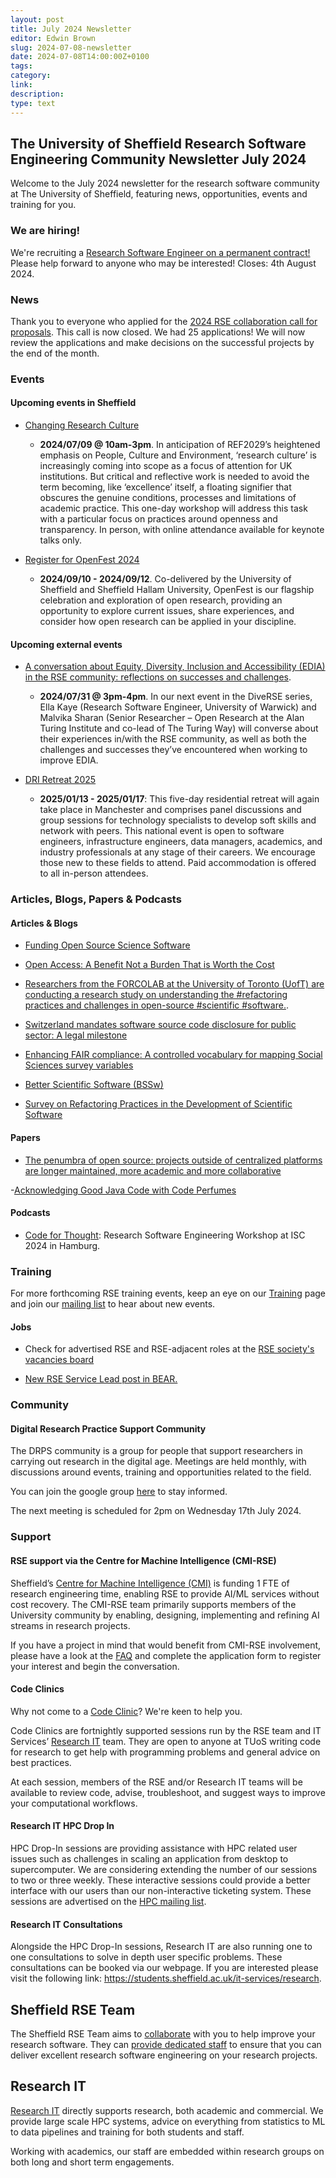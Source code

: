```yaml
---
layout: post
title: July 2024 Newsletter
editor: Edwin Brown
slug: 2024-07-08-newsletter
date: 2024-07-08T14:00:00Z+0100
tags:
category:
link:
description:
type: text
---
```


## The University of Sheffield Research Software Engineering Community Newsletter July 2024

Welcome to the July 2024 newsletter for the research software community at The University of Sheffield, featuring
news, opportunities, events and training for you.


### We are hiring!

We're recruiting a [Research Software Engineer on a permanent contract!](https://www.jobs.ac.uk/job/DIL227/research-software-engineer-rse) Please help forward to anyone who may be interested! Closes: 4th August 2024.


### News

Thank you to everyone who applied for the [2024 RSE collaboration call for proposals](https://rse.shef.ac.uk/collaboration/RSEtime_call2024/). This call is now closed. We had 25 applications! We will now review the applications and make decisions on the successful projects by the end of the month.


### Events

#### Upcoming events in Sheffield

<!-- List in chronological order -->

- [Changing Research Culture](https://www.sheffield.ac.uk/openresearch/events/changing-research-culture)
  - **2024/07/09 @ 10am-3pm**. In anticipation of REF2029’s heightened emphasis on People, Culture and Environment, ‘research culture’ is increasingly coming into scope as a focus of attention for UK institutions. But critical and reflective work is needed to avoid the term becoming, like ‘excellence’ itself, a floating signifier that obscures the genuine conditions, processes and limitations of academic practice. This one-day workshop will address this task with a particular focus on practices around openness and transparency.  In person, with online attendance available for keynote talks only.

- [Register for OpenFest 2024](https://www.sheffield.ac.uk/openresearch/events/openfest-2024-call-proposals)
  - **2024/09/10 - 2024/09/12**. Co-delivered by the University of Sheffield and Sheffield Hallam University, OpenFest is our flagship celebration and exploration of open research, providing an opportunity to explore current issues, share experiences, and consider how open research can be applied in your discipline.

#### Upcoming external events

<!-- List in chronological order -->
- [A conversation about Equity, Diversity, Inclusion and Accessibility (EDIA) in the RSE community: reflections on successes and challenges](https://diverse-rse.github.io/events/2024-07-31).
  - **2024/07/31 @ 3pm-4pm**. In our next event in the DiveRSE series, Ella Kaye (Research Software Engineer, University of Warwick) and Malvika Sharan (Senior Researcher – Open Research at the Alan Turing Institute and co-lead of The Turing Way) will converse about their experiences in/with the RSE community, as well as both the challenges and successes they’ve encountered when working to improve EDIA.

- [DRI Retreat 2025](https://n8cir.org.uk/training-and-events/dri-retreat-2025/)
  - **2025/01/13 - 2025/01/17**: This five-day residential retreat will again take place in Manchester and comprises panel discussions and group sessions for technology specialists to develop soft skills and network with peers. This national event is open to software engineers, infrastructure engineers, data managers, academics, and industry professionals at any stage of their careers. We encourage those new to these fields to attend. Paid accommodation is offered to all in-person attendees.





### Articles, Blogs, Papers & Podcasts

#### Articles & Blogs

- [Funding Open Source Science Software](https://geoiac.notion.site/Funding-Open-Source-Science-Software-b11741a8c9a24a91b8a367629092f674)

- [Open Access: A Benefit Not a Burden That is Worth the Cost](https://www.hepi.ac.uk/2024/06/20/open-access-a-benefit-not-a-burden-that-is-worth-the-cost/)

- [Researchers from the FORCOLAB at the University of Toronto (UofT) are conducting a research study on understanding the #refactoring practices and challenges in open-source #scientific #software.](https://fosstodon.org/@researchsoft/112652216723506879).

- [Switzerland mandates software source code disclosure for public sector: A legal milestone](https://joinup.ec.europa.eu/collection/open-source-observatory-osor/news/new-open-source-law-switzerland)

- [Enhancing FAIR compliance: A controlled vocabulary for mapping Social Sciences survey variables](https://iassistquarterly.com/index.php/iassist/article/view/1118)

- [Better Scientific Software (BSSw)](https://bssw.io/)

- [Survey on Refactoring Practices in the Development of Scientific Software](https://bssw.io/events/survey-on-refactoring-practices-in-the-development-of-scientific-software)

#### Papers

- [The penumbra of open source: projects outside of centralized platforms are longer maintained, more academic and more collaborative](https://epjdatascience.springeropen.com/articles/10.1140/epjds/s13688-022-00345-7)

-[Acknowledging Good Java Code with Code Perfumes](https://arxiv.org/abs/2406.16348)


#### Podcasts

- [Code for Thought](https://codeforthought.buzzsprout.com/1326658/15243430-en-research-software-engineering-workshop-at-isc-2024-in-hamburg): Research Software Engineering Workshop at ISC 2024 in Hamburg.


### Training


For more forthcoming RSE training events, keep an eye on our
[Training](https://rse.shef.ac.uk/training/) page and join our [mailing
list](https://groups.google.com/a/sheffield.ac.uk/g/rse-group) to hear about new events.

<!-- #### External Training -->

<!--#### Research IT Training-->

<!--Research IT courses have adopted a hybrid approach. The team will be providing their courses both online and in -->
<!--person for the first time since March 2020. The team provides a place for beginners or advanced users to expand -->
<!--their knowledge of HPC and different programming languages. The courses are part of the Doctoral Development -->
<!--Programme. For more information please visit our training registration web page (via VPN): -->
<!--[crs.shef.ac.uk](https://crs.shef.ac.uk).-->

<!--If a course is "sold out" please join the wait list by signing up - we regularly email people to encourage those -->
<!--that can no longer attend to cancel. Those on the wait list get early notification when the courses are run -->
<!--again.-->

<!-- ### Opportunities -->

<!-- - [Description](https://www.elsewhere.ac.uk/): -->
<!--   - More Details (optional) -->

#### Jobs

- Check for advertised RSE and RSE-adjacent roles at the [RSE society's vacancies board](https://society-rse.org/careers/vacancies/)

- [New RSE Service Lead post in BEAR.](https://blog.bham.ac.uk/bear/2024/06/24/were-recruiting-new-rse-service-lead-post-in-bear/)


### Community

#### Digital Research Practice Support Community

The DRPS community is a group for people that support researchers in carrying out research in the digital age. Meetings
are held monthly, with discussions around events, training and opportunities related to the field.

You can join the google group
[here](https://groups.google.com/u/1/a/sheffield.ac.uk/g/digital-research-practice-support-community-group/about) to
stay informed.

The next meeting is scheduled for 2pm on Wednesday 17th July 2024.


### Support

#### RSE support via the Centre for Machine Intelligence (CMI-RSE)

Sheffield’s [Centre for Machine Intelligence (CMI)](https://www.sheffield.ac.uk/machine-intelligence) is funding 1 FTE
of research engineering time, enabling RSE to provide AI/ML services without cost recovery. The CMI-RSE team primarily
supports members of the University community by enabling, designing, implementing and refining AI streams in research
projects.

If you have a project in mind that would benefit from CMI-RSE involvement, please have a look at the
[FAQ](https://rse.shef.ac.uk/collaboration/cmi-rse/) and complete the application form to register your interest and
begin the conversation.

#### Code Clinics

Why not come to a [Code
Clinic](https://docs.google.com/forms/d/e/1FAIpQLScGXS55qjU0D0Zcz-KHOVcNTahcr3YC3H0OpoKBo3lWXWED5A/viewform)? We're keen
to help you.

Code Clinics are fortnightly supported sessions run by the RSE team and IT Services’ [Research
IT](https://www.sheffield.ac.uk/it-services/research) team. They are open to anyone at TUoS writing code for research to
get help with programming problems and general advice on best practices.

At each session, members of the RSE and/or Research IT teams will be available to review code, advise, troubleshoot, and
suggest ways to improve your computational workflows.

#### Research IT HPC Drop In

HPC Drop-In sessions are providing assistance with HPC related user issues such as challenges in scaling an application
from desktop to supercomputer. We are considering extending the number of our sessions to two or three weekly. These
interactive sessions could provide a better interface with our users than our non-interactive ticketing system. These
sessions are advertised on the [HPC mailing list](https://groups.google.com/u/1/a/sheffield.ac.uk/g/hpc).

#### Research IT Consultations

Alongside the HPC Drop-In sessions, Research IT are also running one to one consultations to solve in depth user
specific problems. These consultations can be booked via our webpage. If you are interested please visit the following
link: <https://students.sheffield.ac.uk/it-services/research>.

## Sheffield RSE Team

The Sheffield RSE Team aims to [collaborate](https://rse.shef.ac.uk/collaboration/) with you to help improve your
research software. They can [provide dedicated staff](https://rse.shef.ac.uk/collaboration/provision/) to ensure that
you can deliver excellent research software engineering on your research projects.

## Research IT

[Research IT](https://students.sheffield.ac.uk/it-services/research) directly supports research, both academic and
commercial.  We provide large scale HPC systems, advice on everything from statistics to ML to data pipelines and
training for both students and staff.

Working with academics, our staff are embedded within research groups on both long and short term engagements.
